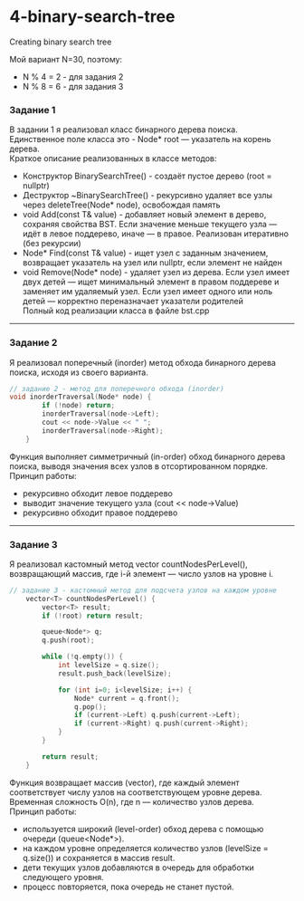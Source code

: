 # 4-binary-search-tree
Creating binary search tree

Мой вариант N=30, поэтому:
- N % 4 = 2 - для задания 2
- N % 8 = 6 - для задания 3

### Задание 1
В задании 1 я реализовал класс бинарного дерева поиска.  
Единственное поле класса это - Node* root — указатель на корень дерева.  
Краткое описание реализованных в классе методов:
- Конструктор BinarySearchTree() - создаёт пустое дерево (root = nullptr)
- Деструктор ~BinarySearchTree() - рекурсивно удаляет все узлы через deleteTree(Node* node), освобождая память
- void Add(const T& value) - добавляет новый элемент в дерево, сохраняя свойства BST. Если значение меньше текущего узла — идёт в левое поддерево, иначе — в правое. Реализован итеративно (без рекурсии)
- Node* Find(const T& value) - ищет узел с заданным значением, возвращает указатель на узел или nullptr, если элемент не найден
- void Remove(Node* node) - удаляет узел из дерева. Если узел имеет двух детей — ищет минимальный элемент в правом поддереве и заменяет им удаляемый узел. Если узел имеет одного или ноль детей — корректно переназначает указатели родителей  
Полный код реализации класса в файле bst.cpp
---
### Задание 2
Я реализовал поперечный (inorder) метод обхода бинарного дерева поиска, исходя из своего варианта.
```cpp
// задание 2 - метод для поперечного обхода (inorder)
void inorderTraversal(Node* node) {
        if (!node) return;
        inorderTraversal(node->Left);
        cout << node->Value << " ";
        inorderTraversal(node->Right);
    }
```
Функция выполняет симметричный (in-order) обход бинарного дерева поиска, выводя значения всех узлов в отсортированном порядке.  
Принцип работы:
- рекурсивно обходит левое поддерево
- выводит значение текущего узла (cout << node->Value)
- рекурсивно обходит правое поддерево
---
### Задание 3
Я реализовал кастомный метод vector<T> countNodesPerLevel(), возвращающий массив, где i-й элемент — число узлов на уровне i.
```cpp
// задание 3 - кастомный метод для подсчета узлов на каждом уровне
    vector<T> countNodesPerLevel() {
        vector<T> result;
        if (!root) return result;

        queue<Node*> q;
        q.push(root);

        while (!q.empty()) {
            int levelSize = q.size(); 
            result.push_back(levelSize);

            for (int i=0; i<levelSize; i++) {
                Node* current = q.front();
                q.pop();
                if (current->Left) q.push(current->Left);
                if (current->Right) q.push(current->Right);
            }
        }

        return result;
    }
```
Функция возвращает массив (vector<T>), где каждый элемент соответствует числу узлов на соответствующем уровне дерева. Временная сложность O(n), где n — количество узлов дерева.  
Принцип работы:
- используется широкий (level-order) обход дерева с помощью очереди (queue<Node*>).
- на каждом уровне определяется количество узлов (levelSize = q.size()) и сохраняется в массив result.
- дети текущих узлов добавляются в очередь для обработки следующего уровня.
- процесс повторяется, пока очередь не станет пустой.
